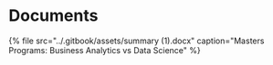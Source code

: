 # Documents

{% file src="../.gitbook/assets/summary \(1\).docx" caption="Masters Programs: Business Analytics vs Data Science" %}

